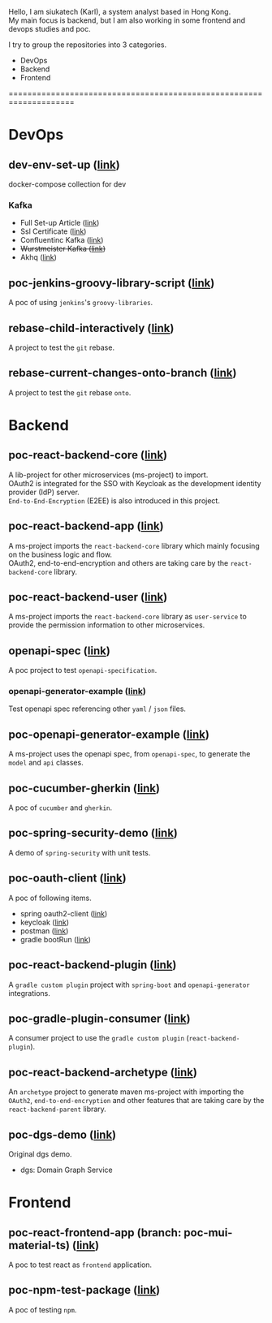 Hello, I am siukatech (Karl), a system analyst based in Hong Kong.  
My main focus is backend, but I am also working in some frontend and devops studies and poc.    

I try to group the repositories into 3 categories.  
- DevOps
- Backend
- Frontend



====================================================================


# DevOps

## dev-env-set-up ([link](https://github.com/siukatech/dev-env-set-up))
<!--
### dev-env-set-up ([link](../../../dev-env-set-up))
-->  
docker-compose collection for dev


### Kafka
- Full Set-up Article ([link](https://github.com/siukatech/dev-env-set-up/kafka/README.md))
- Ssl Certificate ([link](https://github.com/siukatech/dev-env-set-up/kafka/README.md#01-ssl-certificate))
- Confluentinc Kafka ([link](https://github.com/siukatech/dev-env-set-up/kafka/README.md#11-confluentinc-kafka))
- ~~Wurstmeister Kafka ([link](https://github.com/siukatech/dev-env-set-up/kafka/README.md#21-wurstmeister-kafka))~~
- Akhq ([link](https://github.com/siukatech/dev-env-set-up/kafka/README.md#31-akhq))


## poc-jenkins-groovy-library-script ([link](https://github.com/siukatech/poc-jenkins-groovy-library-script))
A poc of using `jenkins`'s `groovy-libraries`.  


## rebase-child-interactively ([link](https://github.com/siukatech/rebase-child-interactively))
A project to test the `git` rebase.  


## rebase-current-changes-onto-branch ([link](https://github.com/siukatech/rebase-current-changes-onto-branch))
A project to test the `git` rebase `onto`.  



# Backend

## poc-react-backend-core ([link](https://github.com/siukatech/poc-react-backend-core))
A lib-project for other microservices (ms-project) to import.  
OAuth2 is integrated for the SSO with Keycloak as the development identity provider (IdP) server.  
`End-to-End-Encryption` (E2EE) is also introduced in this project.  


## poc-react-backend-app ([link](https://github.com/siukatech/poc-react-backend-app))
A ms-project imports the `react-backend-core` library which mainly focusing on the business logic and flow.  
OAuth2, end-to-end-encryption and others are taking care by the `react-backend-core` library.  


## poc-react-backend-user ([link](https://github.com/siukatech/poc-react-backend-user))
A ms-project imports the `react-backend-core` library as `user-service` to provide the permission information to other microservices.  


## openapi-spec ([link](https://github.com/siukatech/openapi-spec))
A poc project to test `openapi-specification`.  

### openapi-generator-example ([link](https://github.com/siukatech/openapi-spec/tree/main/openapi-generator-example))
Test openapi spec referencing other `yaml` / `json` files.  


## poc-openapi-generator-example ([link](https://github.com/siukatech/poc-openapi-generator-example))
A ms-project uses the openapi spec, from `openapi-spec`, to generate the `model` and `api` classes.  


## poc-cucumber-gherkin ([link](https://github.com/siukatech/poc-cucumber-gherkin))
A poc of `cucumber` and `gherkin`.  


## poc-spring-security-demo ([link](https://github.com/siukatech/poc-spring-security-demo))
A demo of `spring-security` with unit tests.  


## poc-oauth-client ([link](https://github.com/siukatech/poc-oauth-client))
A poc of following items.  
- spring oauth2-client ([link](https://github.com/siukatech/poc-oauth-client/tree/main/src))
- keycloak ([link](https://github.com/siukatech/poc-oauth-client#keycloak))
- postman ([link](https://github.com/siukatech/poc-oauth-client#postman))
- gradle bootRun ([link](https://github.com/siukatech/poc-oauth-client#gradle))


## poc-react-backend-plugin ([link](https://github.com/siukatech/poc-react-backend-plugin))
A `gradle custom plugin` project with `spring-boot` and `openapi-generator` integrations.  


## poc-gradle-plugin-consumer ([link](https://github.com/siukatech/poc-gradle-plugin-consumer))
A consumer project to use the `gradle custom plugin` (`react-backend-plugin`).  


## poc-react-backend-archetype ([link](https://github.com/siukatech/poc-react-backend-archetype))
An `archetype` project to generate maven ms-project with importing the `OAuth2`, `end-to-end-encryption` and other features that are taking care by the `react-backend-parent` library.  


## poc-dgs-demo ([link](https://github.com/siukatech/poc-dgs-demo))
Original dgs demo.  
- dgs: Domain Graph Service



# Frontend

## poc-react-frontend-app (branch: poc-mui-material-ts) ([link](https://github.com/siukatech/poc-react-frontend-app/tree/poc-mui-material-ts))
A poc to test react as `frontend` application.  


## poc-npm-test-package ([link](https://github.com/siukatech/poc-npm-test-package))
A poc of testing `npm`.  




